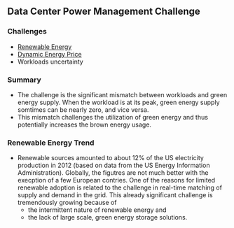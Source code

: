## Data Center Power Management Challenge


### Challenges
- [Renewable Energy](./greenEnergy.md)
- [Dynamic Energy Price](./energyPrice.md)
- Workloads uncertainty

### Summary
- The challenge is the significant mismatch between workloads and green energy supply. When the workload is at its peak, green energy supply somtimes can be nearly zero, and vice versa. 
- This mismatch challenges the utilization of green energy and thus potentially increases the brown energy usage.

### Renewable Energy Trend
- Renewable sources amounted to about 12% of the US electricity production in 2012 (based on data from the US Energy Information Administration). Globally, the figutres are not much better with the execption of a few European contries. One of the reasons for limited renewable adoption is related to the challenge in real-time matching of supply and demand in the grid. This already significant challenge is tremendously growing because of 
  - the intermittent nature of renewable energy and
  - the lack of large scale, green energy storage solutions. 
